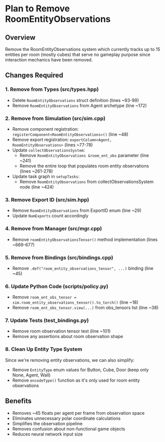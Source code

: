 # Plan to Remove RoomEntityObservations

## Overview
Remove the RoomEntityObservations system which currently tracks up to 15 entities per room (mostly cubes) that serve no gameplay purpose since interaction mechanics have been removed.

## Changes Required

### 1. Remove from Types (src/types.hpp)
- Delete `RoomEntityObservations` struct definition (lines ~93-99)
- Remove `RoomEntityObservations` from Agent archetype (line ~172)

### 2. Remove from Simulation (src/sim.cpp)
- Remove component registration: `registerComponent<RoomEntityObservations>()` (line ~48)
- Remove export registration: `exportColumn<Agent, RoomEntityObservations>` (lines ~77-78)
- Update `collectObservationsSystem`:
  - Remove `RoomEntityObservations &room_ent_obs` parameter (line ~241)
  - Remove the entire loop that populates room entity observations (lines ~261-278)
- Update task graph in `setupTasks`:
  - Remove `RoomEntityObservations` from collectObservationsSystem node (line ~424)

### 3. Remove Export ID (src/sim.hpp)
- Remove `RoomEntityObservations` from ExportID enum (line ~29)
- Update `NumExports` count accordingly

### 4. Remove from Manager (src/mgr.cpp)
- Remove `roomEntityObservationsTensor()` method implementation (lines ~669-677)

### 5. Remove from Bindings (src/bindings.cpp)
- Remove `.def("room_entity_observations_tensor", ...)` binding (line ~45)

### 6. Update Python Code (scripts/policy.py)
- Remove `room_ent_obs_tensor = sim.room_entity_observations_tensor().to_torch()` (line ~18)
- Remove `room_ent_obs_tensor.view(...)` from obs_tensors list (line ~38)

### 7. Update Tests (test_bindings.py)
- Remove room observation tensor test (line ~101)
- Remove any assertions about room observation shape

### 8. Clean Up Entity Type System
Since we're removing entity observations, we can also simplify:
- Remove `EntityType` enum values for Button, Cube, Door (keep only None, Agent, Wall)
- Remove `encodeType()` function as it's only used for room entity observations

## Benefits
- Removes ~45 floats per agent per frame from observation space
- Eliminates unnecessary polar coordinate calculations
- Simplifies the observation pipeline
- Removes confusion about non-functional game objects
- Reduces neural network input size